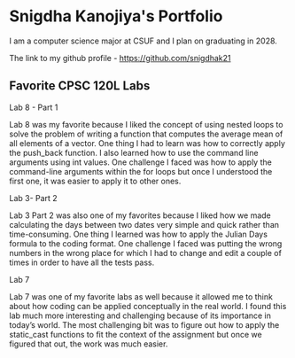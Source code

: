 # Snigdha Kanojiya's Portfolio

I am a computer science major at CSUF and I plan on graduating in 2028.

The link to my github profile - https://github.com/snigdhak21

## Favorite CPSC 120L Labs

Lab 8 - Part 1

Lab 8 was my favorite because I liked the concept of using nested loops to solve the problem of writing a function that computes the average mean of all elements of a vector. One thing I had to learn was how to correctly apply the push_back function. I also learned how to use the command line arguments using int values. One challenge I faced was how to apply the command-line arguments within the for loops but once I understood the first one, it was easier to apply it to other ones. 

Lab 3- Part 2

Lab 3 Part 2 was also one of my favorites because I liked how we made calculating the days between two dates very simple and quick rather than time-consuming. One thing I learned was how to apply the Julian Days formula to the coding format. One challenge I faced was putting the wrong numbers in the wrong place for which I had to change and edit a couple of times in order to have all the tests pass. 

Lab 7

Lab 7 was one of my favorite labs as well because it allowed me to think about how coding can be applied conceptually in the real world. I found this lab much more interesting and challenging because of its importance in today’s world. The most challenging bit was to figure out how to apply the static_cast functions to fit the context of the assignment but once we figured that out, the work was much easier. 
